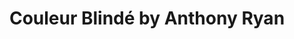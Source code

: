 ---
title: "Couleur Blindé by Anthony Ryan"
url: /san-antonio/couleur-blinde-by-anthony-ryan/
shop: clothes
---